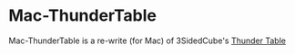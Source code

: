 # Mac-ThunderTable
Mac-ThunderTable is a re-write (for Mac) of 3SidedCube's [Thunder Table](https://github.com/3sidedcube/iOS-ThunderTable)
